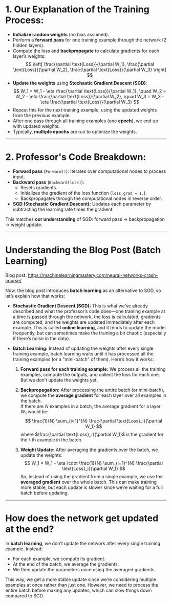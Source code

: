 # 1. **Our Explanation of the Training Process**:
- **Initialize random weights** (no bias assumed).
- Perform a **forward pass** for one training example through the network (2 hidden layers).
- Compute the loss and **backpropagate** to calculate gradients for each layer’s weights:  
  $$ \left[ \frac{\partial \text{Loss}}{\partial W_1}, \frac{\partial \text{Loss}}{\partial W_2}, \frac{\partial \text{Loss}}{\partial W_3} \right] $$
- **Update the weights** using **Stochastic Gradient Descent (SGD)**:  
  $$ W_1 = W_1 - \eta \frac{\partial \text{Loss}}{\partial W_1}, \quad W_2 = W_2 - \eta \frac{\partial \text{Loss}}{\partial W_2}, \quad W_3 = W_3 - \eta \frac{\partial \text{Loss}}{\partial W_3} $$
- Repeat this for the next training example, using the updated weights from the previous example.
- After one pass through all training examples (one **epoch**), we end up with updated weights.
- Typically, **multiple epochs** are run to optimize the weights.

---

# 2. **Professor's Code Breakdown**:
- **Forward pass** (`Forward()`): Iterates over computational nodes to process input.
- **Backward pass** (`Backward(loss)`):
  - Resets gradients.
  - Initializes the gradient of the loss function (`loss.grad = 1.`).
  - Backpropagates through the computational nodes in reverse order.
- **SGD (Stochastic Gradient Descent):** Updates each parameter by subtracting the learning rate times the gradient.

This matches **our understanding** of SGD: forward pass → backpropagation → weight update.

---

# **Understanding the Blog Post (Batch Learning)**

Blog post: https://machinelearningmastery.com/neural-networks-crash-course/

Now, the blog post introduces **batch learning** as an alternative to SGD, so let’s explain how that works:

- **Stochastic Gradient Descent (SGD):**
   This is what we’ve already described and what the professor’s code does—one training example at a time is passed through the network, the loss is calculated, gradients are computed, and the weights are updated immediately after each example. This is called **online learning**, and it tends to update the model frequently, but can sometimes make the training a bit chaotic (especially if there’s noise in the data).

- **Batch Learning:**
   Instead of updating the weights after every single training example, batch learning waits until it has processed all the training examples (or a "mini-batch" of them). Here’s how it works:

   1. **Forward pass for each training example:** 
      We process all the training examples, compute the outputs, and collect the loss for each one. But we don’t update the weights yet.

   2. **Backpropagation:** 
      After processing the entire batch (or mini-batch), we compute the **average gradient** for each layer over all examples in the batch.  
      If there are $N$ examples in a batch, the average gradient for a layer $W_1$ would be:  
      $$ \frac{1}{N} \sum_{i=1}^{N} \frac{\partial \text{Loss}_i}{\partial W_1} $$
      where $\frac{\partial \text{Loss}_i}{\partial W_1}$ is the gradient for the $i$-th example in the batch.

   3. **Weight Update:**
      After averaging the gradients over the batch, we update the weights:  
      $$ W_1 = W_1 - \eta \cdot \frac{1}{N} \sum_{i=1}^{N} \frac{\partial \text{Loss}_i}{\partial W_1} $$
      So, instead of using the gradient from a single example, we use the **averaged gradient** over the whole batch. This can make training more stable, but each update is slower since we’re waiting for a full batch before updating.

---

# **How does the network get updated at the end?** 
In **batch learning**, we don’t update the network after every single training example. Instead:
   - For each example, we compute its gradient.
   - At the end of the batch, we average the gradients.
   - We then update the parameters once using the averaged gradients.

This way, we get a more stable update since we’re considering multiple examples at once rather than just one. However, we need to process the entire batch before making any updates, which can slow things down compared to SGD.
